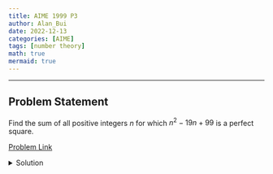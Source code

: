 ```yaml
---
title: AIME 1999 P3
author: Alan_Bui
date: 2022-12-13
categories: [AIME]
tags: [number theory]
math: true
mermaid: true
---
```


---
## Problem Statement

Find the sum of all positive integers $n$ for which $n^2-19n+99$ is a perfect square.

[Problem Link](https://artofproblemsolving.com/wiki/index.php/1999_AIME_Problems/Problem_3)

<details>
<summary> Solution </summary>

$$\text {let } k \in \mathbb{Z} \text { such that } n^2 - 19n + 99 = k^2, n \in \mathbb{N}$$

$$n^2 - 19n + (99 - k^2) = 0$$

$$n = \dfrac{-(-19) \pm \sqrt{(-19)^2 - 4(1)(99 - k^2)}}{2(1)}$$

$$n = \dfrac{19 \pm \sqrt{4k^2 - 35}}{2}$$

$$\text {Since } n \in \mathbb{N} \implies 4k^2 - 35 = m^2, m \in \mathbb{Z}$$

$$4k^2 - m^2 = 35$$

$$(2k - m)(2k + m) = 35 = (1)(35) = (5)(7)$$

$$\text {let } 2k - m = 1, 2k + m = 35 \implies 4k = 36 \implies k = 9 \implies m = 17$$

$$\therefore n = \dfrac{19 + \sqrt{17^2}}{2} = 18 \text { OR } n = \dfrac{19 - \sqrt{17^2}}{2} = 1$$

$$\text {let } 2k - m = 5, 2k + m = 7 \implies 4k = 12 \implies k = 3 \implies m = 1$$

$$\therefore n = \dfrac{19 + \sqrt{1^2}}{2} = 10 \text { OR } n = \dfrac{19 - \sqrt{1^2}}{2} = 9$$

$$\therefore n \in \{1, 9, 10, 18\}$$

$$\therefore \text{ the sum of all possible } n = 1 + 9 + 10 + 18 = 38$$

</details>